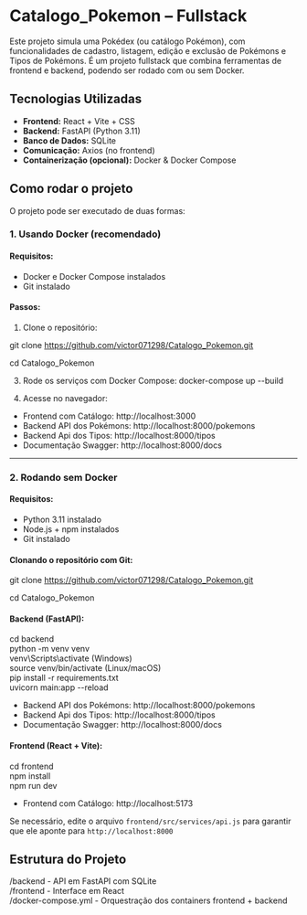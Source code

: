 # Catalogo_Pokemon – Fullstack

Este projeto simula uma Pokédex (ou catálogo Pokémon), com funcionalidades de cadastro, listagem, edição e exclusão de Pokémons e Tipos de Pokémons. É um projeto fullstack que combina ferramentas de frontend e backend, podendo ser rodado com ou sem Docker.


## Tecnologias Utilizadas

- **Frontend:** React + Vite + CSS
- **Backend:** FastAPI (Python 3.11)
- **Banco de Dados:** SQLite
- **Comunicação:** Axios (no frontend)
- **Containerização (opcional):** Docker & Docker Compose


## Como rodar o projeto

O projeto pode ser executado de duas formas:

### 1. Usando Docker (recomendado)

#### Requisitos:
- Docker e Docker Compose instalados
- Git instalado

#### Passos:
1. Clone o repositório:

git clone https://github.com/victor071298/Catalogo_Pokemon.git

cd Catalogo_Pokemon

3. Rode os serviços com Docker Compose:
   docker-compose up --build

4. Acesse no navegador:
- Frontend com Catálogo: http://localhost:3000
- Backend API dos Pokémons: http://localhost:8000/pokemons
- Backend Api dos Tipos: http://localhost:8000/tipos
- Documentação Swagger: http://localhost:8000/docs

---

### 2. Rodando sem Docker

#### Requisitos:
- Python 3.11 instalado
- Node.js + npm instalados
- Git instalado

#### Clonando o repositório com Git:
git clone https://github.com/victor071298/Catalogo_Pokemon.git

cd Catalogo_Pokemon

#### Backend (FastAPI):

cd backend  
python -m venv venv  
venv\Scripts\activate (Windows)  
source venv/bin/activate (Linux/macOS)  
pip install -r requirements.txt  
uvicorn main:app --reload

- Backend API dos Pokémons: http://localhost:8000/pokemons
- Backend Api dos Tipos: http://localhost:8000/tipos
- Documentação Swagger: http://localhost:8000/docs

#### Frontend (React + Vite):

cd frontend  
npm install  
npm run dev

- Frontend com Catálogo: http://localhost:5173

Se necessário, edite o arquivo `frontend/src/services/api.js` para garantir que ele aponte para `http://localhost:8000`


## Estrutura do Projeto

/backend - API em FastAPI com SQLite  
/frontend - Interface em React  
/docker-compose.yml - Orquestração dos containers frontend + backend

